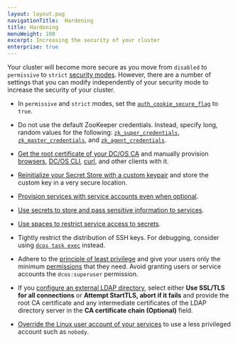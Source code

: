 ```yaml
---
layout: layout.pug
navigationTitle:  Hardening
title: Hardening
menuWeight: 100
excerpt: Increasing the security of your cluster
enterprise: true
---
```

<!-- The source repository for this topic is https://github.com/dcos/dcos-docs-site -->


Your cluster will become more secure as you move from `disabled` to `permissive` to `strict` [security modes](/1.11/security/ent/#security-modes). However, there are a number of settings that you can modify independently of your security mode to increase the security of your cluster.

- <a name="secure-flag"></a>In `permissive` and `strict` modes, set the [`auth_cookie_secure_flag`](/1.11/installing/ent/custom/configuration/configuration-parameters/#auth-cookie-secure-flag-enterprise) to `true`.

- <a name="zk"></a>Do not use the default ZooKeeper credentials. Instead, specify long, random values for the following: [`zk_super_credentials`](/1.11/installing/ent/custom/configuration/configuration-parameters/#zk-superuser), [`zk_master_credentials`](/1.11/installing/ent/custom/configuration/configuration-parameters/#zk-master), and [`zk_agent_credentials`](/1.11/installing/ent/custom/configuration/configuration-parameters/#zk-agent).

- [Get the root certificate of your DC/OS CA](/1.11/security/ent/tls-ssl/get-cert/#oob) and manually provision [browsers](/1.11/security/ent/tls-ssl/ca-trust-browser/), [DC/OS CLI](/1.11/security/ent/tls-ssl/ca-trust-cli/), [curl](/1.11/security/ent/tls-ssl/ca-trust-curl/), and other clients with it.

- [Reinitialize your Secret Store with a custom keypair](/1.11/security/ent/secrets/custom-key/) and store the custom key in a very secure location. 
- [Provision services with service accounts even when optional](/1.11/security/ent/service-auth/).

- [Use secrets to store and pass sensitive information to services](/1.11/security/ent/secrets/).

- [Use spaces to restrict service access to secrets](/1.11//security/ent/#spaces).

- Tightly restrict the distribution of SSH keys. For debugging, consider using [`dcos task exec`](/1.11/monitoring/debugging/) instead.

- Adhere to the [principle of least privilege](http://searchsecurity.techtarget.com/definition/principle-of-least-privilege-POLP) and give your users only the minimum [permissions](/1.11/security/ent/perms-reference/) that they need. Avoid granting users or service accounts the `dcos:superuser` permission.

- If you [configure an external LDAP directory](/1.11/security/ent/ldap/ldap-conn/), select either **Use SSL/TLS for all connections** or **Attempt StartTLS, abort if it fails** and provide the root CA certificate and any intermediate certificates of the LDAP directory server in the **CA certificate chain (Optional)** field.

- [Override the Linux user account of your services](/1.11/security/ent/users-groups/config-linux-user/) to use a less privileged account such as `nobody`.
